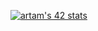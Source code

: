[![artam's 42 stats](https://badge42.vercel.app/api/v2/cl2t7ou9o004409k1xaw2ymq5/stats?cursusId=21&coalitionId=75)](https://github.com/amalamall)
